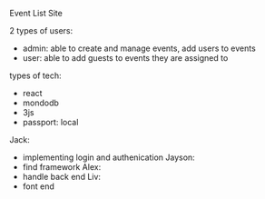 Event List Site

2 types of users:
 - admin: able to create and manage events, add users to events
 - user: able to add guests to events they are assigned to

types of tech:
- react
- mondodb
- 3js
- passport: local

Jack:
- implementing login and authenication
Jayson:
- find framework
Alex:
- handle back end
Liv:
- font end
